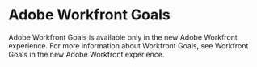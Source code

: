 

# Adobe Workfront Goals

Adobe Workfront Goals is available only in the new Adobe Workfront experience. For more information about Workfront Goals, see Workfront Goals in the new Adobe Workfront experience.  